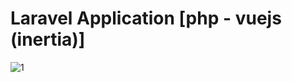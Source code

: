 # Laravel Application [php - vuejs (inertia)]
![1](https://github.com/RofixWork/Laravel-Customer-Portal/assets/58398636/ead9f5c7-4a41-4c14-b4cc-d886dce2ac40)
